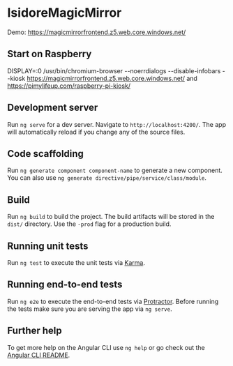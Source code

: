 # IsidoreMagicMirror

Demo: https://magicmirrorfrontend.z5.web.core.windows.net/

## Start on Raspberry
DISPLAY=:0 /usr/bin/chromium-browser --noerrdialogs --disable-infobars --kiosk https://magicmirrorfrontend.z5.web.core.windows.net/
and 
https://pimylifeup.com/raspberry-pi-kiosk/
## Development server

Run `ng serve` for a dev server. Navigate to `http://localhost:4200/`. The app will automatically reload if you change any of the source files.

## Code scaffolding

Run `ng generate component component-name` to generate a new component. You can also use `ng generate directive/pipe/service/class/module`.

## Build

Run `ng build` to build the project. The build artifacts will be stored in the `dist/` directory. Use the `-prod` flag for a production build.

## Running unit tests

Run `ng test` to execute the unit tests via [Karma](https://karma-runner.github.io).

## Running end-to-end tests

Run `ng e2e` to execute the end-to-end tests via [Protractor](http://www.protractortest.org/).
Before running the tests make sure you are serving the app via `ng serve`.

## Further help

To get more help on the Angular CLI use `ng help` or go check out the [Angular CLI README](https://github.com/angular/angular-cli/blob/master/README.md).
